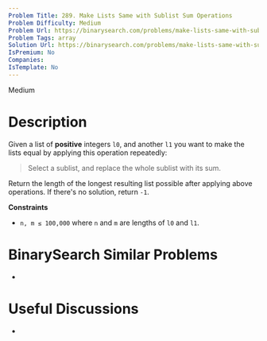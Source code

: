```yaml
---
Problem Title: 289. Make Lists Same with Sublist Sum Operations
Problem Difficulty: Medium
Problem Url: https://binarysearch.com/problems/make-lists-same-with-sublist-sum-operations/
Problem Tags: array
Solution Url: https://binarysearch.com/problems/make-lists-same-with-sublist-sum-operations/solutions/
IsPremium: No
Companies: 
IsTemplate: No
---
```


<span style="color: ;">Medium</span>

# Description

Given a list of **positive** integers `l0`, and another `l1` you want to make the lists equal by applying this operation repeatedly:

> Select a sublist, and replace the whole sublist with its sum.

Return the length of the longest resulting list possible after applying above operations. If there's no solution, return `-1`.

**Constraints**
- `n, m ≤ 100,000` where `n` and `m` are lengths of `l0` and `l1`.

# BinarySearch Similar Problems

- []()

# Useful Discussions

- []()
